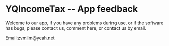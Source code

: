 # YQIncomeTax -- App feedback


Welcome to our app, if you have any problems during use, or if the software has bugs, please contact us, comment here, or contact us by email.


Email:zvmlim@yeah.net
